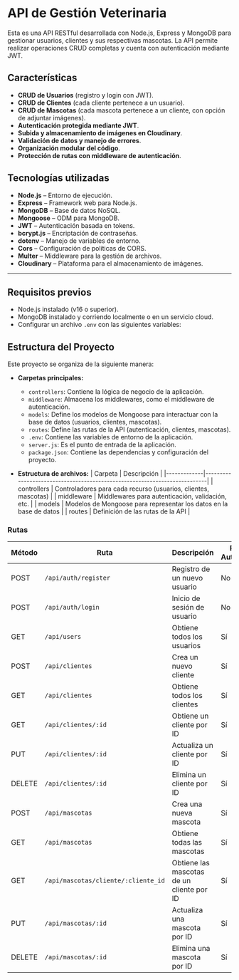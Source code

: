 # **API de Gestión Veterinaria**

Esta es una API RESTful desarrollada con Node.js, Express y MongoDB para gestionar usuarios, clientes y sus respectivas mascotas. La API permite realizar operaciones CRUD completas y cuenta con autenticación mediante JWT.

## Características
- **CRUD de Usuarios** (registro y login con JWT).
- **CRUD de Clientes** (cada cliente pertenece a un usuario).
- **CRUD de Mascotas** (cada mascota pertenece a un cliente, con opción de adjuntar imágenes).
- **Autenticación protegida mediante JWT**.
- **Subida y almacenamiento de imágenes en Cloudinary**.
- **Validación de datos y manejo de errores**.
- **Organización modular del código**.
- **Protección de rutas con middleware de autenticación**.

## Tecnologías utilizadas
- **Node.js** – Entorno de ejecución.
- **Express** – Framework web para Node.js.
- **MongoDB** – Base de datos NoSQL.
- **Mongoose** – ODM para MongoDB.
- **JWT** – Autenticación basada en tokens.
- **bcrypt.js** – Encriptación de contraseñas.
- **dotenv** – Manejo de variables de entorno.
- **Cors** – Configuración de políticas de CORS.
- **Multer** – Middleware para la gestión de archivos.
- **Cloudinary** – Plataforma para el almacenamiento de imágenes.

---

## **Requisitos previos**

- Node.js instalado (v16 o superior).
- MongoDB instalado y corriendo localmente o en un servicio cloud.
- Configurar un archivo `.env` con las siguientes variables:

## **Estructura del Proyecto**

Este proyecto se organiza de la siguiente manera:

* **Carpetas principales:**
  * `controllers`: Contiene la lógica de negocio de la aplicación.
  * `middleware`: Almacena los middlewares, como el middleware de autenticación.
  * `models`: Define los modelos de Mongoose para interactuar con la base de datos (usuarios, clientes, mascotas).
  * `routes`: Define las rutas de la API (autenticación, clientes, mascotas).
  * `.env`: Contiene las variables de entorno de la aplicación.
  * `server.js`: Es el punto de entrada de la aplicación.
  * `package.json`: Contiene las dependencias y configuración del proyecto.

* **Estructura de archivos:**
  | Carpeta     | Descripción                                                               |
  |-------------|---------------------------------------------------------------------------|
  | controllers | Controladores para cada recurso (usuarios, clientes, mascotas)              |
  | middleware  | Middlewares para autenticación, validación, etc.                             |
  | models      | Modelos de Mongoose para representar los datos en la base de datos         |
  | routes      | Definición de las rutas de la API                                           |


### **Rutas**

| Método | Ruta                                | Descripción                                 | Requiere Autenticación |
|--------|-------------------------------------|---------------------------------------------|------------------------|
| POST   | `/api/auth/register`                | Registro de un nuevo usuario                | No                     |
| POST   | `/api/auth/login`                   | Inicio de sesión de usuario                 | No                     |
| GET    | `/api/users`                        | Obtiene todos los usuarios                  | Sí                     |
| POST   | `/api/clientes`                     | Crea un nuevo cliente                       | Sí                     |
| GET    | `/api/clientes`                     | Obtiene todos los clientes                  | Sí                     |
| GET    | `/api/clientes/:id`                 | Obtiene un cliente por ID                   | Sí                     |
| PUT    | `/api/clientes/:id`                 | Actualiza un cliente por ID                 | Sí                     |
| DELETE | `/api/clientes/:id`                 | Elimina un cliente por ID                   | Sí                     |
| POST   | `/api/mascotas`                     | Crea una nueva mascota                      | Sí                     |
| GET    | `/api/mascotas`                     | Obtiene todas las mascotas                  | Sí                     |
| GET    | `/api/mascotas/cliente/:cliente_id` | Obtiene las mascotas de un cliente por ID   | Sí                     |
| PUT    | `/api/mascotas/:id`                 | Actualiza una mascota por ID                | Sí                     |
| DELETE | `/api/mascotas/:id`                 | Elimina una mascota por ID                  | Sí                     |
